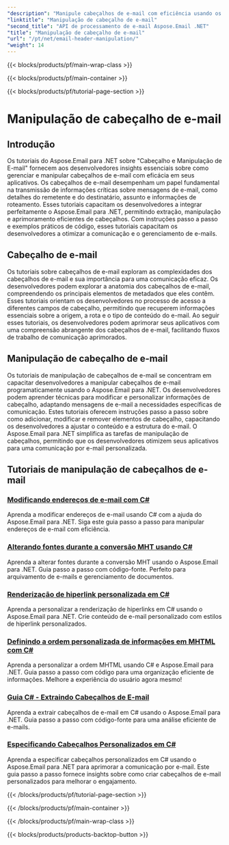 ```yaml
---
"description": "Manipule cabeçalhos de e-mail com eficiência usando os tutoriais do Aspose.Email para .NET. Aprenda a extrair, modificar e personalizar cabeçalhos para uma comunicação aprimorada."
"linktitle": "Manipulação de cabeçalho de e-mail"
"second_title": "API de processamento de e-mail Aspose.Email .NET"
"title": "Manipulação de cabeçalho de e-mail"
"url": "/pt/net/email-header-manipulation/"
"weight": 14
---
```


{{< blocks/products/pf/main-wrap-class >}}

{{< blocks/products/pf/main-container >}}

{{< blocks/products/pf/tutorial-page-section >}}

# Manipulação de cabeçalho de e-mail


## Introdução

Os tutoriais do Aspose.Email para .NET sobre "Cabeçalho e Manipulação de E-mail" fornecem aos desenvolvedores insights essenciais sobre como gerenciar e manipular cabeçalhos de e-mail com eficácia em seus aplicativos. Os cabeçalhos de e-mail desempenham um papel fundamental na transmissão de informações críticas sobre mensagens de e-mail, como detalhes do remetente e do destinatário, assunto e informações de roteamento. Esses tutoriais capacitam os desenvolvedores a integrar perfeitamente o Aspose.Email para .NET, permitindo extração, manipulação e aprimoramento eficientes de cabeçalhos. Com instruções passo a passo e exemplos práticos de código, esses tutoriais capacitam os desenvolvedores a otimizar a comunicação e o gerenciamento de e-mails.

## Cabeçalho de e-mail

Os tutoriais sobre cabeçalhos de e-mail exploram as complexidades dos cabeçalhos de e-mail e sua importância para uma comunicação eficaz. Os desenvolvedores podem explorar a anatomia dos cabeçalhos de e-mail, compreendendo os principais elementos de metadados que eles contêm. Esses tutoriais orientam os desenvolvedores no processo de acesso a diferentes campos de cabeçalho, permitindo que recuperem informações essenciais sobre a origem, a rota e o tipo de conteúdo do e-mail. Ao seguir esses tutoriais, os desenvolvedores podem aprimorar seus aplicativos com uma compreensão abrangente dos cabeçalhos de e-mail, facilitando fluxos de trabalho de comunicação aprimorados.

## Manipulação de cabeçalho de e-mail

Os tutoriais de manipulação de cabeçalhos de e-mail se concentram em capacitar desenvolvedores a manipular cabeçalhos de e-mail programaticamente usando o Aspose.Email para .NET. Os desenvolvedores podem aprender técnicas para modificar e personalizar informações de cabeçalho, adaptando mensagens de e-mail a necessidades específicas de comunicação. Estes tutoriais oferecem instruções passo a passo sobre como adicionar, modificar e remover elementos de cabeçalho, capacitando os desenvolvedores a ajustar o conteúdo e a estrutura do e-mail. O Aspose.Email para .NET simplifica as tarefas de manipulação de cabeçalhos, permitindo que os desenvolvedores otimizem seus aplicativos para uma comunicação por e-mail personalizada.

## Tutoriais de manipulação de cabeçalhos de e-mail
### [Modificando endereços de e-mail com C#](./modifying-email-addresses-with-csharp/)
Aprenda a modificar endereços de e-mail usando C# com a ajuda do Aspose.Email para .NET. Siga este guia passo a passo para manipular endereços de e-mail com eficiência.
### [Alterando fontes durante a conversão MHT usando C#](./changing-fonts-during-mht-conversion-using-csharp/)
Aprenda a alterar fontes durante a conversão MHT usando o Aspose.Email para .NET. Guia passo a passo com código-fonte. Perfeito para arquivamento de e-mails e gerenciamento de documentos.
### [Renderização de hiperlink personalizada em C# ](./custom-hyperlink-rendering-in-csharp/)
Aprenda a personalizar a renderização de hiperlinks em C# usando o Aspose.Email para .NET. Crie conteúdo de e-mail personalizado com estilos de hiperlink personalizados.
### [Definindo a ordem personalizada de informações em MHTML com C#](./defining-custom-order-of-information-in-mhtml-with-csharp/)
Aprenda a personalizar a ordem MHTML usando C# e Aspose.Email para .NET. Guia passo a passo com código para uma organização eficiente de informações. Melhore a experiência do usuário agora mesmo!
### [Guia C# - Extraindo Cabeçalhos de E-mail](./csharp-guide-extracting-email-headers/)
Aprenda a extrair cabeçalhos de e-mail em C# usando o Aspose.Email para .NET. Guia passo a passo com código-fonte para uma análise eficiente de e-mails. 
### [Especificando Cabeçalhos Personalizados em C#](./specifying-custom-headers-in-csharp/)
Aprenda a especificar cabeçalhos personalizados em C# usando o Aspose.Email para .NET para aprimorar a comunicação por e-mail. Este guia passo a passo fornece insights sobre como criar cabeçalhos de e-mail personalizados para melhorar o engajamento.

{{< /blocks/products/pf/tutorial-page-section >}}

{{< /blocks/products/pf/main-container >}}

{{< /blocks/products/pf/main-wrap-class >}}

{{< blocks/products/products-backtop-button >}}